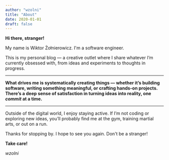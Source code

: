 ```yaml
---
author: "wzolni"
title: "About"
date: 2020-01-01
draft: false
---
```


**Hi there, stranger!**

My name is Wiktor Żołnierowicz. I'm a software engineer.

This is my personal blog — a creative outlet where I share whatever I’m currently obsessed with, from ideas and experiments to thoughts in progress.

-----

**What drives me is systematically creating things — whether it’s building software, writing something meaningful, or crafting hands-on projects. There’s a deep sense of satisfaction in turning ideas into reality, one *commit* at a time.**

-----

Outside of the digital world, I enjoy staying active. If I’m not coding or exploring new ideas, you’ll probably find me at the gym, training martial arts, or out on a run.

Thanks for stopping by. I hope to see you again. Don't be a stranger!

**Take care!**

*wzolni*
